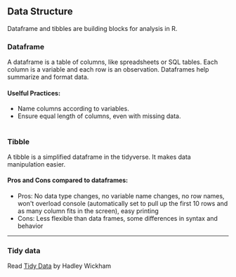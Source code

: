 ## Data Structure

Dataframe and tibbles are building blocks for analysis in R. 

### Dataframe

A dataframe is a table of columns, like spreadsheets or SQL tables. Each column is a variable and each row is an observation. Dataframes help summarize and format data.

#### Uselful Practices: 

* Name columns according to variables.
* Ensure equal length of columns, even with missing data.
  
#

### Tibble

A tibble is a simplified dataframe in the tidyverse. It makes data manipulation easier.

#### Pros and Cons compared to dataframes:

* Pros: No data type changes, no variable name changes, no row names, won't overload console (automatically set to pull up the first 10 rows and as many column fits in the screen), easy printing
* Cons: Less flexible than data frames, some differences in syntax and behavior

---

### Tidy data 

Read [Tidy Data](https://vita.had.co.nz/papers/tidy-data.pdf) by Hadley Wickham

